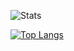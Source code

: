 ![Stats](https://github-readme-stats.vercel.app/api?username=xeome&show_icons=true&theme=dark)

[![Top Langs](https://github-readme-stats.vercel.app/api/top-langs/?username=xeome&layout=compact&theme=dark&show_icons=true&langs_count=10)]((https://github.com/anuraghazra/github-readme-stats))
